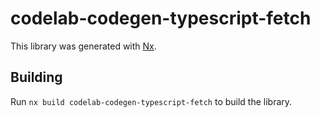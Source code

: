 # codelab-codegen-typescript-fetch

This library was generated with [Nx](https://nx.dev).

## Building

Run `nx build codelab-codegen-typescript-fetch` to build the library.
